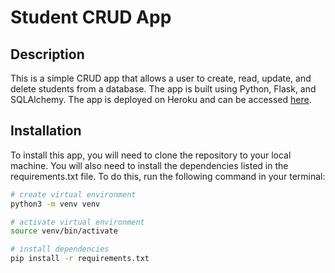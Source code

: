 # Student CRUD App


## Description

This is a simple CRUD app that allows a user to create, read, update, and delete students from a database. The app is built using Python, Flask, and SQLAlchemy. The app is deployed on Heroku and can be accessed [here](https://student-crud-app.herokuapp.com/).

## Installation

To install this app, you will need to clone the repository to your local machine. You will also need to install the dependencies listed in the requirements.txt file. To do this, run the following command in your terminal:

```bash
# create virtual environment
python3 -m venv venv

# activate virtual environment
source venv/bin/activate

# install dependencies
pip install -r requirements.txt
```


